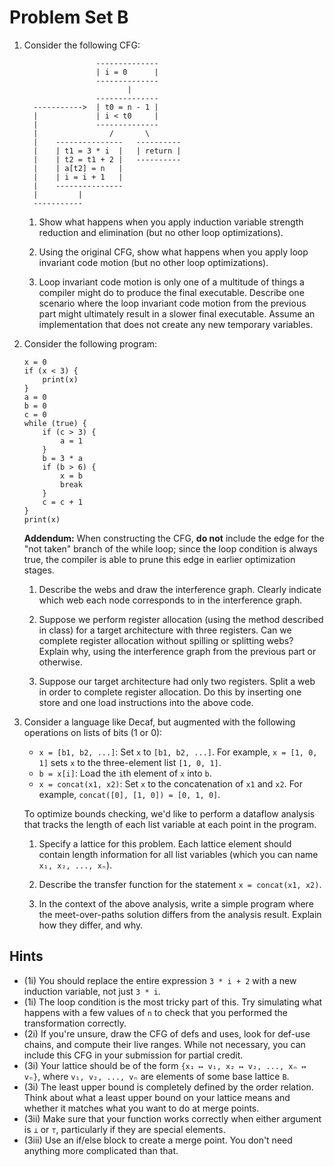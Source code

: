 # Problem Set B

1. Consider the following CFG:

	```
	                --------------
	                | i = 0      |
	                --------------
	                       |
	                --------------
	  ----------->  | t0 = n - 1 |
	  |             | i < t0     |
	  |             --------------
	  |                /       \
	  |    ---------------   ----------
	  |    | t1 = 3 * i  |   | return |
	  |    | t2 = t1 + 2 |   ----------
	  |    | a[t2] = n   |
	  |    | i = i + 1   |
	  |    ---------------
	  |         |
	  -----------
	```

	1. Show what happens when you apply induction variable strength reduction and elimination (but no other loop optimizations).

	1. Using the original CFG, show what happens when you apply loop invariant code motion (but no other loop optimizations).

	1. Loop invariant code motion is only one of a multitude of things a compiler might do to produce the final executable. Describe one scenario where the loop invariant code motion from the previous part might ultimately result in a slower final executable. Assume an implementation that does not create any new temporary variables.

1. Consider the following program:

	```
	x = 0
	if (x < 3) {
	    print(x)
	}
	a = 0
	b = 0
	c = 0
	while (true) {
	    if (c > 3) {
	        a = 1
	    }
	    b = 3 * a
	    if (b > 6) {
	        x = b
	        break
	    }
	    c = c + 1
	}
	print(x)
	```

	__Addendum:__ When constructing the CFG, __do not__ include the edge for the "not taken" branch of the while loop; since the loop condition is always true, the compiler is able to prune this edge in earlier optimization stages.

	1. Describe the webs and draw the interference graph. Clearly indicate which web each node corresponds to in the interference graph.

	1. Suppose we perform register allocation (using the method described in class) for a target architecture with three registers. Can we complete register allocation without spilling or splitting webs? Explain why, using the interference graph from the previous part or otherwise.

	1. Suppose our target architecture had only two registers. Split a web in order to complete register allocation. Do this by inserting one store and one load instructions into the above code.

1. Consider a language like Decaf, but augmented with the following operations on lists of bits (1 or 0):

	- `x = [b1, b2, ...]`: Set `x` to `[b1, b2, ...]`. For example, `x = [1, 0, 1]` sets `x` to the three-element list `[1, 0, 1]`.
	- `b = x[i]`: Load the `i`th element of `x` into `b`.
	- `x = concat(x1, x2)`: Set `x` to the concatenation of `x1` and `x2`. For example, `concat([0], [1, 0]) = [0, 1, 0]`.

	To optimize bounds checking, we'd like to perform a dataflow analysis that tracks the length of each list variable at each point in the program.

	1. Specify a lattice for this problem. Each lattice element should contain length information for all list variables (which you can name `x₁, x₂, ..., xₙ`).

	1. Describe the transfer function for the statement `x = concat(x1, x2)`.

	1. In the context of the above analysis, write a simple program where the meet-over-paths solution differs from the analysis result. Explain how they differ, and why.

## Hints

- (1i) You should replace the entire expression `3 * i + 2` with a new induction variable, not just `3 * i`.
- (1i) The loop condition is the most tricky part of this. Try simulating what happens with a few values of `n` to check that you performed the transformation correctly.
- (2i) If you're unsure, draw the CFG of defs and uses, look for def-use chains, and compute their live ranges. While not necessary, you can include this CFG in your submission for partial credit.
- (3i) Your lattice should be of the form `{x₁ ↦ v₁, x₂ ↦ v₂, ..., xₙ ↦ vₙ}`, where `v₁, v₂, ..., vₙ` are elements of some base lattice `B`.
- (3i) The least upper bound is completely defined by the order relation. Think about what a least upper bound on your lattice means and whether it matches what you want to do at merge points.
- (3ii) Make sure that your function works correctly when either argument is `⊥` or `⊤`, particularly if they are special elements.
- (3iii) Use an if/else block to create a merge point. You don't need anything more complicated than that.
